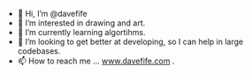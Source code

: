 - 👋 Hi, I’m @davefife
- 👀 I’m interested in drawing and art.
- 🌱 I’m currently learning algortihms.
- 💞️ I’m looking to get better at developing, so I can help in large codebases.
- 📫 How to reach me ... www.davefife.com .

<!---
davefife/davefife is a ✨ special ✨ repository because its `README.md` (this file) appears on your GitHub profile.
You can click the Preview link to take a look at your changes.
--->
